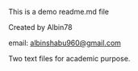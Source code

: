 This is a demo readme.md file

Created by Albin78

email: albinshabu960@gmail.com

Two text files for academic purpose.

